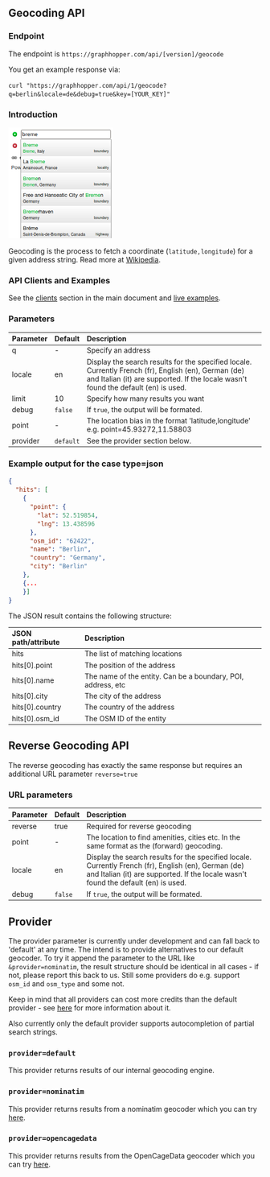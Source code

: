 ## Geocoding API

### Endpoint

The endpoint is `https://graphhopper.com/api/[version]/geocode`

You get an example response via:

`curl "https://graphhopper.com/api/1/geocode?q=berlin&locale=de&debug=true&key=[YOUR_KEY]"`

### Introduction

![Geocoding Example](./img/geocoding-example.png)

Geocoding is the process to fetch a coordinate (`latitude,longitude`) for a given
address string. Read more at [Wikipedia](http://en.wikipedia.org/wiki/Geocoding).

### API Clients and Examples

See the [clients](./index.md#api-clients-and-examples) section in the main document and [live examples](https://graphhopper.com/api/1/examples/#matrix).

### Parameters

Parameter   | Default  | Description
:-----------|:---------|:-----------
q           | -        | Specify an address
locale      | en       | Display the search results for the specified locale. Currently French (fr), English (en), German (de) and Italian (it) are supported. If the locale wasn't found the default (en) is used.
limit       | 10       | Specify how many results you want
debug       | `false`  | If `true`, the output will be formated.
point       | -        | The location bias in the format 'latitude,longitude' e.g. point=45.93272,11.58803
provider    | `default`| See the provider section below.

### Example output for the case type=json

```json
{
  "hits": [
    {
      "point": {
        "lat": 52.519854,
        "lng": 13.438596
      },      
      "osm_id": "62422",
      "name": "Berlin",
      "country": "Germany",
      "city": "Berlin"
    },
    {...
    }]
}
```

The JSON result contains the following structure:

JSON path/attribute | Description
:-------------------|:------------
hits                | The list of matching locations
hits[0].point       | The position of the address
hits[0].name        | The name of the entity. Can be a boundary, POI, address, etc
hits[0].city        | The city of the address
hits[0].country     | The country of the address
hits[0].osm_id      | The OSM ID of the entity

## Reverse Geocoding API

The reverse geocoding has exactly the same response but requires an additional URL parameter `reverse=true`

### URL parameters

Parameter   | Default | Description
:-----------|:--------|:-----------
reverse     | true    | Required for reverse geocoding
point       | -       | The location to find amenities, cities etc. In the same format as the (forward) geocoding.
locale      | en      | Display the search results for the specified locale. Currently French (fr), English (en), German (de) and Italian (it) are supported. If the locale wasn't found the default (en) is used.
debug       | `false` | If `true`, the output will be formated.

## Provider

The provider parameter is currently under development and can fall back to 'default' at any time. 
The intend is to provide alternatives to our default geocoder.
To try it append the parameter to the URL like `&provider=nominatim`, 
the result structure should be identical in all cases - if not, please report this back to us.
Still some providers do e.g. support `osm_id` and `osm_type` and some not.

Keep in mind that all providers can cost more credits than the default provider - see [here](./FAQ.md#what-is-one-credit) 
for more information about it. 

Also currently only the default provider supports autocompletion of partial search strings.

### `provider=default`

This provider returns results of our internal geocoding engine.

### `provider=nominatim`

This provider returns results from a nominatim geocoder which you can try [here](https://nominatim.openstreetmap.org/).

### `provider=opencagedata`

This provider returns results from the OpenCageData geocoder which you can try [here](https://geocoder.opencagedata.com/).